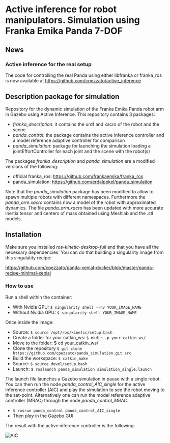 # Active inference for robot manipulators. Simulation using Franka Emika Panda 7-DOF

## News
### Active inference for the real setup
The code for controlling the real Panda using either libfranka or franka_ros is now available at https://github.com/cpezzato/active_inference

## Description package for simulation

Repository for the dynamic simulation of the Franka Emika Panda robot arm in Gazebo using Active Inference. This repository contains 3 packages:

- *franka_description*: it contains the urdf and xacro of the robot and the scene
- *panda_control*: the package contains the active inference controller and a model reference adaptive controller for comparison
- *panda_simulation*: package for launching the simulation loading a jointEffortController for each joint and the scene with the robot(s)

The packages *franka_description* and *panda_simulation* are a modified versions of the following:

- official franka_ros: https://github.com/frankaemika/franka_ros
- panda_simulation: https://github.com/erdalpekel/panda_simulation

Note that the *panda_simulation* package has been modified to allow to spawn multiple robots with different namespaces. Furthermore the *panda_arm.xacro* contains now a model of the robot with approximated dynamics. The file *panda_arm.xacro* has been updated with more accurate inertia tensor and centers of mass obtained using Meshlab and the .stl models.

## Installation

Make sure you installed *ros-kinetic-desktop-full* and that you have all the necessary dependencies. You can do that building a singularity image from this singulatity recipe:

https://github.com/cpezzato/panda-xenial-docker/blob/master/panda-recipe-minimal-xenial 

### How to use
Run a shell within the container:
- With Nvidia GPU: `$ singularity shell --nv YOUR_IMAGE_NAME` 
- Without Nvidia GPU: `$ singularity shell YOUR_IMAGE_NAME` 

Once inside the image:

- Source: `$ source /opt/ros/kinetic/setup.bash` 
- Create a folder for your catkin_ws: `$ mkdir -p your_catkin_ws/` <br /> 
- Move to the folder: $ cd your_catkin_ws/` <br /> 
- Clone the repository `$ git clone https://github.com/cpezzato/panda_simulation.git src` <br /> 
- Build the workspace: `$ catkin_make` <br /> 
- Source: `$ source devel/setup.bash` <br /> 
- Launch: `$ roslaunch panda_simulation simulation_single.launch`

The launch file launches a Gazebo simulation in pause with a single robot. You can then run the node *panda_control_AIC_single* for the active inference controller (AIC) and play the simulation to see the robot moving to the set-point. Alternatively one can run the model reference adaptive controller (MRAC) through the node *panda_control_MRAC*. 

- `$ rosrun panda_control panda_control_AIC_single` 
- Then *play* in the Gazebo GUI

The result with the active inference controller is the following:

![AIC](https://user-images.githubusercontent.com/49310726/56992707-f02b0e80-6b9a-11e9-99fd-58a31f114d0e.gif)

